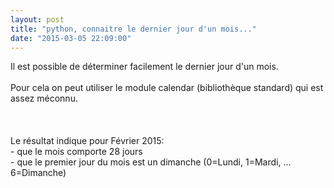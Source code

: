 ```yaml
---
layout: post
title: "python, connaitre le dernier jour d'un mois..."
date: "2015-03-05 22:09:00"
---
```

Il est possible de déterminer facilement le dernier jour d'un mois.<br /><br />Pour cela on peut utiliser le module calendar (bibliothèque standard) qui est assez méconnu.<br /><br /><script src="http://pastebin.com/embed_js.php?i=8MPgk90y"></script><br /><br />Le résultat indique pour Février 2015:<br />- que le mois comporte 28 jours<br />- que le premier jour du mois est un dimanche (0=Lundi, 1=Mardi, ... 6=Dimanche)<br /><br />
